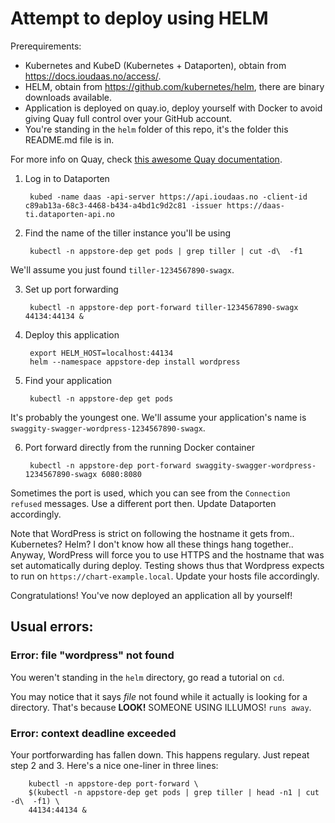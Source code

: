 # Attempt to deploy using HELM

Prerequirements:
- Kubernetes and KubeD (Kubernetes + Dataporten), obtain from https://docs.ioudaas.no/access/.
- HELM, obtain from https://github.com/kubernetes/helm, there are binary downloads available.
- Application is deployed on quay.io, deploy yourself with Docker to avoid giving Quay full control over your GitHub account.
- You're standing in the `helm` folder of this repo, it's the folder this README.md file is in.

For more info on Quay, check [this awesome Quay documentation](../QUAY.md).

1. Log in to Dataporten

		kubed -name daas -api-server https://api.ioudaas.no -client-id c89ab13a-68c3-4468-b434-a4bd1c9d2c81 -issuer https://daas-ti.dataporten-api.no

2. Find the name of the tiller instance you'll be using

		kubectl -n appstore-dep get pods | grep tiller | cut -d\  -f1

We'll assume you just found `tiller-1234567890-swagx`.

3. Set up port forwarding

		kubectl -n appstore-dep port-forward tiller-1234567890-swagx 44134:44134 &

4. Deploy this application

		export HELM_HOST=localhost:44134
		helm --namespace appstore-dep install wordpress

5. Find your application

		kubectl -n appstore-dep get pods

It's probably the youngest one.  We'll assume your application's name is `swaggity-swagger-wordpress-1234567890-swagx`.

6. Port forward directly from the running Docker container

		kubectl -n appstore-dep port-forward swaggity-swagger-wordpress-1234567890-swagx 6080:8080

Sometimes the port is used, which you can see from the `Connection refused` messages.
Use a different port then.  Update Dataporten accordingly.

Note that WordPress is strict on following the hostname it gets from..
Kubernetes? Helm? I don't know how all these things hang together..  Anyway,
WordPress will force you to use HTTPS and the hostname that was set
automatically during deploy.  Testing shows thus that Wordpress expects to
run on `https://chart-example.local`.  Update your hosts file accordingly.

Congratulations!  You've now deployed an application all by yourself!


## Usual errors:

### Error: file "wordpress" not found

You weren't standing in the `helm` directory, go read a tutorial on `cd`.

You may notice that it says *file* not found while it actually is looking
for a directory.  That's because **LOOK!** SOMEONE USING ILLUMOS! `runs away`.


### Error: context deadline exceeded

Your portforwarding has fallen down.  This happens regulary.
Just repeat step 2 and 3.  Here's a nice one-liner in three lines:

		kubectl -n appstore-dep port-forward \
		$(kubectl -n appstore-dep get pods | grep tiller | head -n1 | cut -d\  -f1) \
		44134:44134 &
